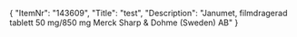 {
  "ItemNr": "143609",
  "Title": "test",
  "Description": "Janumet, filmdragerad tablett 50 mg/850 mg Merck Sharp & Dohme (Sweden) AB"
}